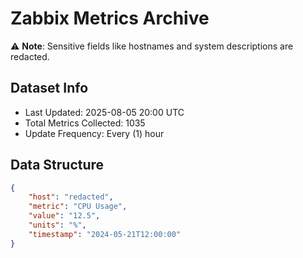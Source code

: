 # Zabbix Metrics Archive

⚠️ **Note**: Sensitive fields like hostnames and system descriptions are redacted.

## Dataset Info
- Last Updated: 2025-08-05 20:00 UTC
- Total Metrics Collected: 1035
- Update Frequency: Every (1) hour

## Data Structure
```json
{
    "host": "redacted",
    "metric": "CPU Usage",
    "value": "12.5",
    "units": "%",
    "timestamp": "2024-05-21T12:00:00"
}
```
